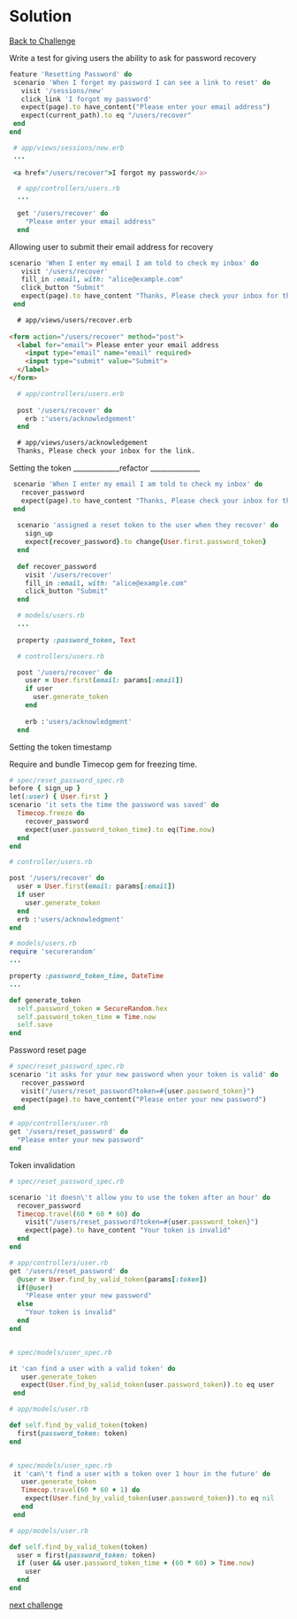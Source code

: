 # Solution

[Back to Challenge](../26_password_recovery.md)

Write a test for giving users the ability to ask for password recovery
```ruby
feature 'Resetting Password' do
 scenario 'When I forget my password I can see a link to reset' do
   visit '/sessions/new'
   click_link 'I forgot my password'
   expect(page).to have_content("Please enter your email address")
   expect(current_path).to eq "/users/recover"
 end
end
```

```ruby
 # app/views/sessions/new.erb
 ...
 
 <a href="/users/recover">I forgot my password</a>
```

```ruby
  # app/controllers/users.rb
  ...
  
  get '/users/recover' do
    "Please enter your email address"
  end
```

Allowing user to submit their email address for recovery 

```ruby
scenario 'When I enter my email I am told to check my inbox' do
   visit '/users/recover'
   fill_in :email, with: "alice@example.com"
   click_button "Submit"
   expect(page).to have_content "Thanks, Please check your inbox for the link."
 end
 ```
 
 ```html
   # app/views/users/recover.erb
   
<form action="/users/recover" method="post">
   <label for="email"> Please enter your email address
     <input type="email" name="email" required>
     <input type="submit" value="Submit">
   </label>
</form>
 ```
 
 ```ruby
   # app/controllers/users.erb
  
   post '/users/recover' do
     erb :'users/acknowledgement'
   end
 ```
 
 ```html
   # app/views/users/acknowledgement
   Thanks, Please check your inbox for the link.
  ```
  
  Setting the token 
  _____________refactor ______________

  ```ruby
   scenario 'When I enter my email I am told to check my inbox' do
     recover_password
     expect(page).to have_content "Thanks, Please check your inbox for the link."
   end
   
    scenario 'assigned a reset token to the user when they recover' do
      sign_up
      expect{recover_password}.to change{User.first.password_token}
    end
   
    def recover_password
      visit '/users/recover'
      fill_in :email, with: "alice@example.com"
      click_button "Submit"
    end
  ```
  
  ```ruby
    # models/users.rb
    ...
    
    property :password_token, Text
  ```
  ```ruby
    # controllers/users.rb

    post '/users/recover' do
      user = User.first(email: params[:email])
      if user
        user.generate_token
      end
      
      erb :'users/acknowledgment'
    end
  ```
  
  Setting the token timestamp
  
  Require and bundle Timecop gem for freezing time.
  
  ```ruby
  # spec/reset_password_spec.rb
  before { sign_up }
  let(:user) { User.first }
  scenario 'it sets the time the password was saved' do
    Timecop.freeze do
      recover_password
      expect(user.password_token_time).to eq(Time.now)
    end
  end
 ```
 
```ruby  
# controller/users.rb

post '/users/recover' do
  user = User.first(email: params[:email])
  if user
    user.generate_token
  end
  erb :'users/acknowledgment'
end
```

```ruby
# models/users.rb
require 'securerandom'
...

property :password_token_time, DateTime
...

def generate_token
  self.password_token = SecureRandom.hex
  self.password_token_time = Time.now
  self.save
end
```

Password reset page

```ruby
# spec/reset_password_spec.rb
scenario 'it asks for your new password when your token is valid' do
   recover_password
   visit("/users/reset_password?token=#{user.password_token}")
   expect(page).to have_content("Please enter your new password")
 end
```

```ruby
# app/controllers/user.rb
get '/users/reset_password' do
  "Please enter your new password"
end
```

Token invalidation

```ruby
# spec/reset_password_spec.rb

scenario 'it doesn\'t allow you to use the token after an hour' do
  recover_password
  Timecop.travel(60 * 60 * 60) do
    visit("/users/reset_password?token=#{user.password_token}")
    expect(page).to have_content "Your token is invalid"
  end
end
```
```ruby
# app/controllers/user.rb
get '/users/reset_password' do
  @user = User.find_by_valid_token(params[:token])
  if(@user)
    "Please enter your new password"
  else
    "Your token is invalid"
  end
end
```
```ruby

# spec/models/user_spec.rb

it 'can find a user with a valid token' do
   user.generate_token
   expect(User.find_by_valid_token(user.password_token)).to eq user
 end
```

```ruby
# app/models/user.rb

def self.find_by_valid_token(token)
  first(password_token: token)
end
```

```ruby

# spec/models/user_spec.rb
 it 'can\'t find a user with a token over 1 hour in the future' do
   user.generate_token
   Timecop.travel(60 * 60 + 1) do
    expect(User.find_by_valid_token(user.password_token)).to eq nil
   end
 end
```

```ruby
# app/models/user.rb

def self.find_by_valid_token(token)
  user = first(password_token: token)
  if (user && user.password_token_time + (60 * 60) > Time.now)
    user
  end
end
```
[next challenge](../26_password_recovery.md)
